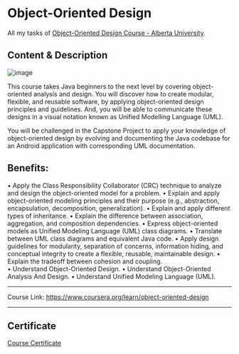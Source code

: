 # Object-Oriented Design

All my tasks of [Object-Oriented Design Course - Alberta University](https://www.coursera.org/learn/object-oriented-design).

## Content & Description

![image](https://user-images.githubusercontent.com/69651552/94521627-ac748280-022e-11eb-9547-a15e4fbef35b.png)

This course takes Java beginners to the next level by covering object-oriented analysis and design. You will discover how to create modular, flexible, and reusable software, by applying object-oriented design principles and guidelines. And, you will be able to communicate these designs in a visual notation known as Unified Modelling Language (UML).

You will be challenged in the Capstone Project to apply your knowledge of object-oriented design by evolving and documenting the Java codebase for an Android application with corresponding UML documentation.

## Benefits: 

• Apply the Class Responsibility Collaborator (CRC) technique to analyze and design the object-oriented model for a problem. 
• Explain and apply object-oriented modeling principles and their purpose (e.g., abstraction, encapsulation, decomposition, generalization). 
• Explain and apply different types of inheritance.
• Explain the difference between association, aggregation, and composition dependencies. 
• Express object-oriented models as Unified Modeling Language (UML) class diagrams. 
• Translate between UML class diagrams and equivalent Java code. 
• Apply design guidelines for modularity, separation of concerns, information hiding, and conceptual integrity to create a flexible, reusable, maintainable design. 
• Explain the tradeoff between cohesion and coupling.  
• Understand Object-Oriented Design.
• Understand Object-Oriented Analysis And Design.
• Understand Unified Modeling Language (UML).

------------------

Course Link: https://www.coursera.org/learn/object-oriented-design

------------------

## Certificate

[Course Certificate](Certificate.pdf)
